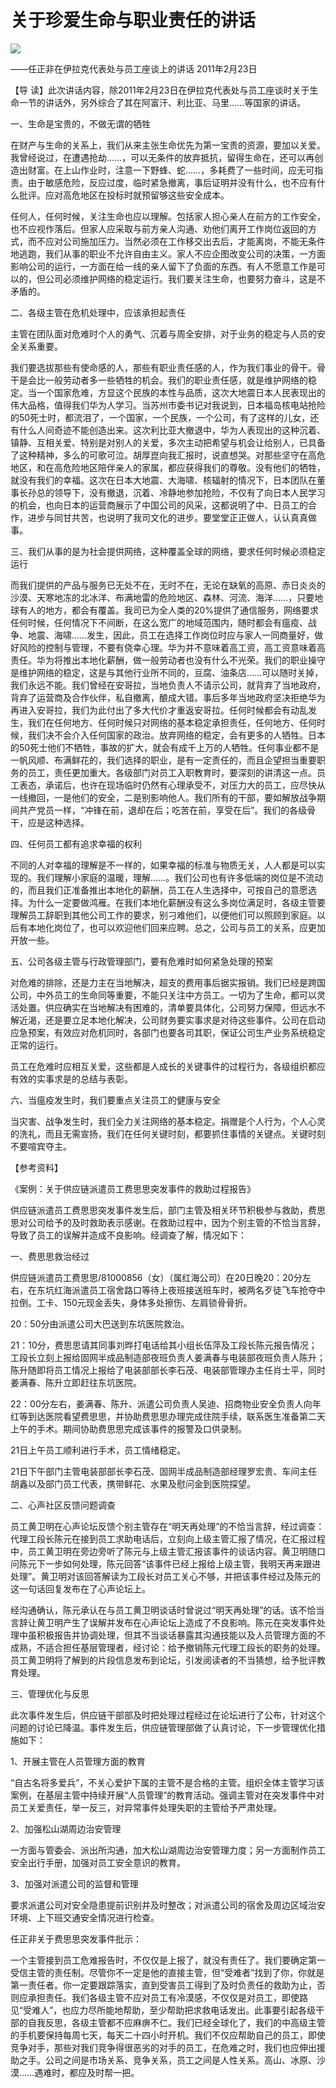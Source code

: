 # 关于珍爱生命与职业责任的讲话
<img class="pv" src="https://api.visitor.plantree.me/visitor-badge/pv?namespace=plantree.me&key=renzhengfei-speeches/关于珍爱生命与职业责任的讲话.md">



——任正非在伊拉克代表处与员工座谈上的讲话
2011年2月23日



【导  读】此次讲话内容，除2011年2月23日在伊拉克代表处与员工座谈时关于生命一节的讲话外，另外综合了其在阿富汗、利比亚、马里……等国家的讲话。



一、生命是宝贵的，不做无谓的牺牲

在财产与生命的关系上，我们从来主张生命优先为第一宝贵的资源，要加以关爱。我曾经说过，在遭遇抢劫……，可以无条件的放弃抵抗，留得生命在，还可以再创造出财富。在上山作业时，注意一下野蜂、蛇……，多耗费了一些时间，应无可指责。由于敏感危险，反应过度，临时紧急撤离，事后证明并没有什么，也不应有什么批评。应对高危地区在投标时就预留够这些安全成本。

任何人，任何时候，关注生命也应以理解。包括家人担心亲人在前方的工作安全，也不应视作落后。但家人应采取与前方亲人沟通、劝他们离开工作岗位返回的方式，而不应对公司施加压力。当然必须在工作移交出去后，才能离岗，不能无条件地逃跑，我们从事的职业不允许自由主义。家人不应企图改变公司的决策，一方面影响公司的运行，一方面在给一线的亲人留下了负面的东西。有人不愿意工作是可以的，但公司必须维护网络的稳定运行。我们要关注生命，也要努力奋斗，这是不矛盾的。

二、各级主管在危机处理中，应该承担起责任

主管在团队面对危难时个人的勇气、沉着与周全安排，对于业务的稳定与人员的安全关系重要。

我们要选拔那些有使命感的人，那些有职业责任感的人，作为我们事业的骨干。骨干是会比一般劳动者多一些牺牲的机会。我们的职业责任感，就是维护网络的稳定。当一个国家危难，方显这个民族的本性与品质，这次大地震日本人民表现出的伟大品格，值得我们华为人学习。当苏州市委书记对我说到，日本福岛核电站抢险的50死士时，都流泪了，一个国家，一个民族，一个公司，有了这样的儿女，还有什么人间奇迹不能创造出来。这次利比亚大撤退中，华为人表现出的这种沉着、镇静、互相关爱、特别是对别人的关爱，多次主动把希望与机会让给别人，已具备了这种精神，多么的可歌可泣。胡厚崑向我汇报时，说直想哭。对那些坚守在高危地区，和在高危险地区陪伴亲人的家属，都应获得我们的尊敬。没有他们的牺牲，就没有我们的幸福。这次在日本大地震、大海啸、核辐射的情况下，日本团队在董事长孙总的领导下，没有撤退，沉着、冷静地参加抢险，不仅有了向日本人民学习的机会，也向日本的运营商展示了中国公司的风采，这都说明了中、日员工的合作，进步与同甘共苦，也说明了我司文化的进步。要堂堂正正做人，认认真真做事。

三、我们从事的是为社会提供网络，这种覆盖全球的网络，要求任何时候必须稳定运行

而我们提供的产品与服务已无处不在，无时不在，无论在缺氧的高原、赤日炎炎的沙漠、天寒地冻的北冰洋、布满地雷的危险地区、森林、河流、海洋……，只要地球有人的地方，都会有覆盖。我司已为全人类的20%提供了通信服务，网络要求任何时候，任何情况下不间断，在这么宽广的地域范围内，随时都会有瘟疫、战争、地震、海啸……发生，因此，员工在选择工作岗位时应与家人一同商量好，做好风险的控制与管理，不要有侥幸心理。华为并不意味着高工资，高工资意味着高责任。华为将推出本地化薪酬，做一般劳动者也没有什么不光荣。我们的职业操守是维护网络的稳定，这是与其他行业所不同的，豆腐、油条店……可以随时关掉，我们永远不能。我们曾经在安哥拉，当地负责人不请示公司，就背弃了当地政府，背弃了运营商及合作伙伴，私自撤离，酿成大错。事后多年当地政府坚决拒绝华为再进入安哥拉，我们为此付出了多大代价才重返安哥拉。任何时候都会有动乱发生，我们在任何地方、任何时候只对网络的基本稳定承担责任，任何地方、任何时候，我们决不会介入任何国家的政治。放弃网络的稳定，会有更多的人牺牲。日本的50死士他们不牺牲，事故的扩大，就会有成千上万的人牺牲。任何事业都不是一帆风顺、布满鲜花的，我们选择的职业，是有一定责任的，而且企望担当重要职务的员工，责任更加重大。各级部门对员工入职教育时，要深刻的讲清这一点。员工表态，承诺后，也许在现场临时仍然有心理承受不，对压力大的员工，应尽快从一线撤回，一是他们的安全，二是别影响他人。我们所有的干部，要如解放战争期间共产党员一样，“冲锋在前，退却在后；吃苦在前，享受在后”。我们的各级骨干，应是这种选择。

四、任何员工都有追求幸福的权利

不同的人对幸福的理解是不一样的，如果幸福的标准与物质无关，人人都是可以实现的。我们理解小家庭的温暖，理解……。我们公司也有许多低端的岗位是不流动的，而且我们正准备推出本地化的薪酬，员工在人生选择中，可按自己的意愿选择。为什么一定要做鸿雁。在我们本地化薪酬没有这么多岗位满足时，各级主管要理解员工辞职到其他公司工作的要求，别刁难他们，以便他们可以照顾到家庭。以后有本地化岗位了，也可以欢迎他们回来应聘。总之，公司与员工的关系，应更加开放一些。

五、公司各级主管与行政管理部门，要有危难时如何紧急处理的预案

对危难的排除，还是力主在当地解决，超支的费用事后据实报销。我们已经是跨国公司，中外员工的生命同等重要，不能只关注中方员工。一切为了生命，都可以灵活处置。供应确实在当地解决有困难的，清单要具体化，公司努力保障，但远水不解近渴，还是要立足本地化解决，公司财务要实事求是对待这些事件。公司在启动应急预案，有效应对危机同时，各部门也要各司其职，保证公司生产业务系统稳定正常的运行。

员工在危难时应相互关爱，这些都是人成长的关键事件的过程行为，各级组织都应有效的实事求是的总结与表彰。

六、当瘟疫发生时，我们要重点关注员工的健康与安全

当灾害、战争发生时，我们全力关注网络的基本稳定。捐赠是个人行为，个人心灵的洗礼，而且无需宣扬，我们在任何关键时刻，都要抓住事情的关键点。关键时刻不要喧宾夺主。



【参考资料】

《案例：关于供应链派遣员工费思思突发事件的救助过程报告》



供应链派遣员工费思思突发事件发生后，部门主管及相关环节积极参与救助，费思思对公司给予的及时救助表示感谢。在救助过程中，因为个别主管的不恰当言辞，导致了员工的误解并造成不良影响。经调查了解，情况如下：

一、费思思救治经过

供应链派遣员工费思思/81000856（女）（属红海公司）在20日晚20：20分左右，在东坑红海派遣员工宿舍路口等待上夜班接送班车时，被两名歹徒飞车抢夺中拉倒。工卡、150元现金丢失，身体多处擦伤、左肩锁骨骨折。

20：50分由派遣公司大巴送到东坑医院救治。

21：10分，费思思请其同事刘晔打电话给其小组长伍萍及工段长陈元报告情况；工段长立刻上报给固网半成品制造部夜班负责人姜满春与电装部夜班负责人陈升；陈升随即将员工情况上报给了电装部部长李石茂、电装部管理办主任肖士平，同时姜满春、陈升立即赶往东坑医院。

22：00分左右，姜满春、陈升、派遣公司负责人吴迪、招商物业安全负责人向年红等到达医院看望费思思，并协助费思思办理完成住院手续，联系医生准备第二天上午的手术。期间协助费思思完成该事件的报警及口供录制。

21日上午员工顺利进行手术，员工情绪稳定。

21日下午部门主管电装部部长李石茂、固网半成品制造部经理罗宏贵、车间主任胡鑫以及部门员工代表，携带鲜花、水果及慰问金到医院探望。

二、心声社区反馈问题调查

员工黄卫明在心声论坛反馈个别主管存在“明天再处理”的不恰当言辞，经过调查：代理工段长陈元在接到员工求助电话后，立刻向上级主管汇报了情况，在汇报过程中，员工黄卫明在旁边旁听了陈元与上级主管汇报该事件的谈话内容。黄卫明随口问陈元下一步如何处理，陈元回答“该事件已经上报给上级主管，我明天再来跟进处理”。黄卫明对该回答解读为工段长对员工关心不够，并把该事件经过及陈元的这一句话回复发布在了心声论坛上。

经沟通确认，陈元承认在与员工黄卫明谈话时曾说过“明天再处理”的话。该不恰当言辞让黄卫明产生了误解并发布在心声论坛上造成了不良影响。陈元在突发事件处理中虽积极报告并协调处理，但其不当谈话暴露其沟通技能以及人员管理方面的不成熟，不适合担任基层管理者，经讨论：给予撤销陈元代理工段长的职务的处理。员工黄卫明将了解到的片段信息发布到论坛，引发阅读者的不当猜想，给予批评教育处理。

三、管理优化与反思

此次事件发生后，供应链干部部及时把处理过程经过在论坛进行了公布，针对这个问题的讨论已降温。事件发生后，供应链管理部做了认真讨论，下一步管理优化措施如下：

1、开展主管在人员管理方面的教育

“自古名将多爱兵”，不关心爱护下属的主管不是合格的主管。组织全体主管学习该案例，在基层主管中持续开展“人员管理”的教育活动。强调主管对在突发事件中对员工关爱责任，举一反三，对异常事件处理失职的主管给予严肃处理。

2、加强松山湖周边治安管理

一方面与管委会、派出所沟通，加大松山湖周边治安管理力度；另一方面制作员工安全出行手册，加强对员工安全意识的教育。

3、加强对派遣公司的监督和管理

要求派遣公司对安全隐患提前识别并及时整改；对派遣公司的宿舍及周边区域治安环境、上下班交通安全情况进行检查。

任正非关于费思思突发事件批示：

一个主管接到员工危难报告时，不仅仅是上报了，就没有责任了。我们要确定第一受信主管的责任制。尽管你不一定是他的直接主管，但“受难者”找到了你，你就是第一责任者。你一定要跟踪落实，直到受害员工得到了及时负责任的救助为止，否则应承担责任。我们各级主管不应对员工有冷漠感，不仅仅是对员工，即使路见“受难人”，也应力尽所能地帮助，至少帮助把求救电话发出。此事要引起各级干部的自我反思，各级主管都不应麻痹不仁。我们已经全球化了，我们的中高级主管的手机要保持每周七天，每天二十四小时开机。我们不仅应帮助自己的员工，即使竞争对手，那些对我们竞争得很恶劣的对手的员工，在危难之时，我们也应伸出援助之手。公司之间是市场关系、竞争关系，员工之间是人性关系。高山、冰原、沙漠……遇难时，都应及时帮一把。

